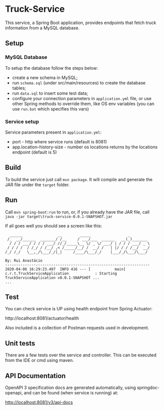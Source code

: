 # Truck-Service

This service, a Spring Boot application, provides endpoints that fetch truck information from a MySQL database.

## Setup

### MySQL Database
To setup the database follow the steps below:

- create a new schema in MySQL;
- run `schema.sql` (under src/main/resources) to create the database tables;
- run `data.sql` to insert some test data;
- configure your connection parameters in `application.yml` file, or use other Spring methods to override them, like OS env variables (you can use `run.bat` which specifies this vars)

### Service setup

Service parameters present in `application.yml`:
- port - http where service runs (default is 8081)
- app.location-history-size - number os locations returns by the locations endpoint (default is 5)

## Build

To build the service just call `mvn package`. It will compile and generate the JAR file under the `target` folder.

## Run

Call `mvn spring-boot:run` to run, or, if you already have the JAR file, call `java -jar target\truck-service-0.0.1-SNAPSHOT.jar`


If all goes well you should see a screen like this:
````
  ______                __        _____                 _                                                                                         
 /_  __/______  _______/ /__     / ___/___  ______   __(_)_______                                                                                 
  / / / ___/ / / / ___/ //_/_____\__ \/ _ \/ ___/ | / / / ___/ _ \                                                                                
 / / / /  / /_/ / /__/ ,< /_____/__/ /  __/ /   | |/ / / /__/  __/                                                                                
/_/ /_/   \__,_/\___/_/|_|     /____/\___/_/    |___/_/\___/\___/                                                                                 
                                                                                                                                                  
By: Rui Anastácio                                                                                                                                 
------------------------------------------------------------------                                                                                
2020-04-06 16:29:23.497  INFO 416 --- [           main] c.r.t.TruckServiceApplication            : Starting TruckServiceApplication v0.0.1-SNAPSHOT ...
...
````



## Test
 
You can check service is UP using health endpoint from Spring Actuator: 

http://localhost:8081/actuator/health

Also included is a collection of Postman requests used in development.

## Unit tests

There are a few tests over the service and controller. This can be executed from the IDE or cmd using maven.

## API Documentation

OpenAPI 3 specification docs are generated automatically, using springdoc-openapi, and can be found (when service is running) at:

[http://localhost:8081/v3/api-docs](http://localhost:8081/v3/api-docs)

